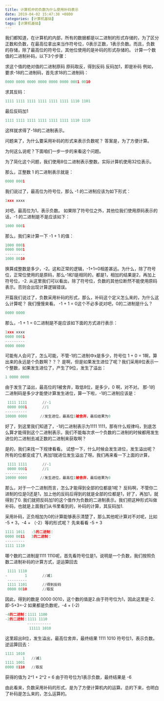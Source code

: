 ```yaml
---
title: 计算机中的负数为什么使用补码表示
date: 2019-04-02 15:47:38 +0800
categories: [计算机基础]
tags: [计算机基础]
---
```

我们都知道，在计算机的内部，所有的数据都是以二进制的形式存储的，为了区分正数和负数，在最高位拿出来当作符号位，0表示正数，1表示负数。而且，负数的存储，除了最高位的符号位，其他位使用的是补码的形式存储的。
计算一个数值的二进制补码，以下3个步骤：

求这个值的绝对值的二进制原码
原码取反，得到反码
反码加1，即是补码
例如，要求-18的二进制码，首先求18的二进制码：

```python
0000 0000 0000 0000 0000 0000 0001 0010
```
求其反码：

```python
1111 1111 1111 1111 1111 1111 1110 1101
```
最后反码加1

```python
1111 1111 1111 1111 1111 1111 1110 1110
```
这样就求得了-18的二进制表示。

问题来了，为什么要采用补码的形式来表示负数呢？
答案是，为了方便计算。

为何这么说呢？下面咱们一步一步的来看这个问题。

为了简化这个问题，我们使用8位二进制表示整数。实际计算机使用32位表示。

那么，正整数 1 的二进制表示就是：

```python
0000 0001
```
我们说过了，最高位为符号位，那么 -1 的二进制应该为如下形式：

```python
1xxx xxxx
```
对吧，最高位为1，表示负数。
如果除了符号位之外，其他位我们使用原码表示的话，-1 的二进制是不是应该如下：

```python
1000 0001
```
那么，我们来计算一下 -1 + 1 的值：

```python
1000 0001
0000 0001
---------
1000 0010
```
换算成整数是多少，-2。这和正常的逻辑，-1+1=0相差甚远。为什么，除了符号位，正常位使用的是原码，那么-1和1是相同的，都是1，相加的结果是2，再加上符号位，-2.
从这里我们可以看出，除了符号位，负数的其他位断然不能使用原码表示。否则会出现计算逻辑错误。

开篇我们说过了，负数采用补码的形式，那么，补码这个定义怎么来的，为什么这么计算呢？
我们慢慢来看。
-1 + 1 = 0这个不必多说对吧，0的二进制是什么？

```python
0000 0000
```
那么，-1 + 1 = 0二进制是不是应该如下面的方式进行表示：

```python
1xxx xxxx
0000 0001
---------
0000 0000
```
可能有人会问了，怎么可能，不管-1的二进制中x是多少，符号位 1 + 0 = 1啊，算出来的永远是个负数啊？？？
是啊，但是如果发生进位了呢？我们采用8位表示一个整数，如果发生进位了，产生了9位，发生了溢出：

```python
1 0000 0000
```
由于发生了溢出，最高位的1被舍弃，取低8位，是多少，0 啊，对不对。
那-1的二进制码是多少才能使计算发生进位，算一下啦，-1的二进制应该是：

```python
 1111 1111       //-1
 0000 0001       //1
----------
10000 0000      //发生进位，最高位1被舍弃，最后结果为0
```
好了，到这里我们知道了，-1的二进制表示为1111 1111，那有什么规律吗，到底怎么算才能得到这个二进制表示，我们不能每次求一个负数的二进制的时候都用发生进位的二进制去减正数的二进制来获取啊？

是的，我们来找一下规律看看。
试想一下，什么时候会发生进位，发生溢出呢？
所有的位都变成了1, 再加1就进位发生溢出了呀。我们再来看一下上面的计算，

```python
 1111 1111       //-1
 0000 0001       //1
----------
10000 0000      //发生进位，最高位1被舍弃，最后结果为0
```
那么，对于一个二进制而言，怎么才能得到全部的位都是1呢？
反码啊，不管你二进制的位是0还是1，加上他的反码后得到的就是全部的位都是1，好了，再加1，就得到了0.
我们就把反码加1的这个值作为负数的二进制表示。我们把这种形式叫做补码，也就是上面我们从书里看到的，补码的计算，其反码加1.

采用补码，正负相加为0的计算能够表示清楚了，那么其他呢计算对不对呢，比如 -5 + 3，-4 + （-2）等的形式呢？
先来看看 -5 + 3

```python
1111 1011   -5的二进制： 
0000 0011   3的二进制：  
---------
1111 1110
```
哪个数的二进制是1111 1110呢，首先看符号位是1，说明是一个负数，我们按照负数二进制补码的计算方式，逆运算回去

```python
 1111 1110       
-        1       //减1
 ---------
 1111 1101       //得到反码
 0000 0010       //取反
```
因此，得到的数是 0000 0010，这个数的值是2.由于符号位为1，因此这里是-2.即-5+3=-2
如果都是负数呢，-4 + (-2)

```python
-4的二进制：1111 1100
-2的二进制：1111 1110
          -----------
           11111 1010
```
这里超出8位，发生溢出，最高位舍弃，最终结果 1111 1010
符号位1，表示负数。逆运算回去：

```python
1111 1010
        1   //减1
1111 1001
0000 0110   //取反
```
获得的值为 2^1 + 2^2 = 6
由于符号位为1表示负数，最终结果是 -6

由此看来，负数采用补码的形式，是为了方便计算机内的运算。总的下来，也明白了补码是怎么来的，怎么运算的。